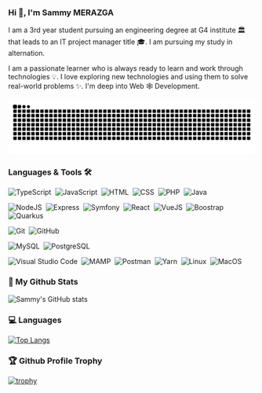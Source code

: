 ### Hi 👋, I'm Sammy MERAZGA

I am a 3rd year student pursuing an engineering degree at G4 institute :classical_building: that leads to an IT project manager title :mortar_board:. I am pursuing my study in alternation.

I am a passionate learner who is always ready to learn and work through technologies :bulb:. I love exploring new technologies and using them to solve real-world problems :sparkles:. I'm deep into Web :spider_web: Development.

![Snake animation](https://github.com/GuillaumeFalourd/GuillaumeFalourd/blob/output/github-contribution-grid-snake.svg)

### Languages & Tools 🛠

![TypeScript](https://img.shields.io/badge/-typescript-05122A?style=flat&logo=typescript)&nbsp;
![JavaScript](https://img.shields.io/badge/-Javascript-05122A?style=flat&logo=javascript)&nbsp;
![HTML](https://img.shields.io/badge/-html5-05122A?style=flat&logo=html5)&nbsp;
![CSS](https://img.shields.io/badge/-css3-05122A?style=flat&logo=css3)&nbsp;
![PHP](https://img.shields.io/badge/-php-05122A?style=flat&logo=php)&nbsp;
![Java](https://img.shields.io/badge/-Java-05122A?style=flat&logo=Java&logoColor=white)&nbsp;

![NodeJS](https://img.shields.io/badge/-node.js-05122A?style=flat&logo=node.js)&nbsp;
![Express](https://img.shields.io/badge/-express-05122A?style=flat&logo=express)&nbsp;
![Symfony](https://img.shields.io/badge/-symfony-05122A?style=flat&logo=symfony)&nbsp;
![React](https://img.shields.io/badge/-react-05122A?style=flat&logo=react)&nbsp;
![VueJS](https://img.shields.io/badge/-vue.js-05122A?style=flat&logo=vue.js)&nbsp;
![Boostrap](https://img.shields.io/badge/-bootstrap-05122A?style=flat&logo=bootstrap)&nbsp;
![Quarkus](https://img.shields.io/badge/-quarkus-05122A?style=flat&logo=quarkus)&nbsp;

![Git](https://img.shields.io/badge/-Git-05122A?style=flat&logo=git)&nbsp;
![GitHub](https://img.shields.io/badge/-GitHub-05122A?style=flat&logo=github)&nbsp;

![MySQL](https://img.shields.io/badge/-MySQL-05122A?style=flat&logo=mysql&logoColor=white)&nbsp;
![PostgreSQL](https://img.shields.io/badge/-PostgreSQL-05122A?style=flat&logo=postgresql)&nbsp;

![Visual Studio Code](https://img.shields.io/badge/-Visual%20Studio%20Code-05122A?style=flat&logo=visual-studio-code&logoColor=007ACC)&nbsp;
![MAMP](https://img.shields.io/badge/-MAMP-05122A?style=flat&logo=MAMP)&nbsp;
![Postman](https://img.shields.io/badge/-Postman-05122A?style=flat&logo=postman)&nbsp;
![Yarn](https://img.shields.io/badge/-yarn-05122A?style=flat&logo=yarn)&nbsp;
![Linux](https://img.shields.io/badge/-Linux-05122A?style=flat&logo=linux&logoColor=white)&nbsp;
![MacOS](https://img.shields.io/badge/-MacOS-05122A?style=flat&logo=apple)&nbsp;

### :signal_strength: My Github Stats

![Sammy's GitHub stats](https://github-readme-stats.vercel.app/api?username=SammyMERAZGA&show_icons=true&theme=dracula)

### :computer: Languages

[![Top Langs](https://github-readme-stats.vercel.app/api/top-langs/?username=SammyMERAZGA&layout=compact&theme=dracula)](https://github.com/SammyMERAZGA/github-readme-stats)

### :trophy: Github Profile Trophy

[![trophy](https://github-profile-trophy.vercel.app/?username=SammyMERAZGA&theme=dracula)](https://github.com/SammyMERAZGA/github-profile-trophy)

